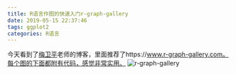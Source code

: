 ```yaml
---
title: R语言作图的快速入门r-graph-gallery
date: 2019-05-15 22:37:46
tags: ggplot2
categories: R语言
---
```

今天看到了[梅卫平](http://blog.sciencenet.cn/home.php?mod=space&uid=651374)老师的博客，里面推荐了https://www.r-graph-gallery.com。每个图的下面都附有代码，感觉非常实用。
![r-graph-gallery](https://upload-images.jianshu.io/upload_images/1663-0a2100ca99c09a24.png?imageMogr2/auto-orient/strip%7CimageView2/2/w/1240)

